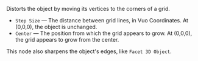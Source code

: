 Distorts the object by moving its vertices to the corners of a grid.

   - `Step Size` — The distance between grid lines, in Vuo Coordinates. At (0,0,0), the object is unchanged.
   - `Center` — The position from which the grid appears to grow.  At (0,0,0), the grid appears to grow from the center.

This node also sharpens the object's edges, like `Facet 3D Object`.
